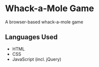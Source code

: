 # Whack-a-Mole Game
A browser-based whack-a-mole game

## Languages Used
- HTML
- CSS
- JavaScript (incl. jQuery)